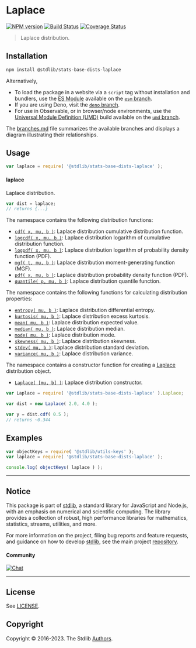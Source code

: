 <!--

@license Apache-2.0

Copyright (c) 2018 The Stdlib Authors.

Licensed under the Apache License, Version 2.0 (the "License");
you may not use this file except in compliance with the License.
You may obtain a copy of the License at

   http://www.apache.org/licenses/LICENSE-2.0

Unless required by applicable law or agreed to in writing, software
distributed under the License is distributed on an "AS IS" BASIS,
WITHOUT WARRANTIES OR CONDITIONS OF ANY KIND, either express or implied.
See the License for the specific language governing permissions and
limitations under the License.

-->

# Laplace

[![NPM version][npm-image]][npm-url] [![Build Status][test-image]][test-url] [![Coverage Status][coverage-image]][coverage-url] <!-- [![dependencies][dependencies-image]][dependencies-url] -->

> Laplace distribution.

<section class="installation">

## Installation

```bash
npm install @stdlib/stats-base-dists-laplace
```

Alternatively,

-   To load the package in a website via a `script` tag without installation and bundlers, use the [ES Module][es-module] available on the [`esm` branch][esm-url].
-   If you are using Deno, visit the [`deno` branch][deno-url].
-   For use in Observable, or in browser/node environments, use the [Universal Module Definition (UMD)][umd] build available on the [`umd` branch][umd-url].

The [branches.md][branches-url] file summarizes the available branches and displays a diagram illustrating their relationships.

</section>

<section class="usage">

## Usage

```javascript
var laplace = require( '@stdlib/stats-base-dists-laplace' );
```

#### laplace

Laplace distribution.

```javascript
var dist = laplace;
// returns {...}
```

The namespace contains the following distribution functions:

<!-- <toc pattern="*+(cdf|pdf|mgf|quantile)*"> -->

<div class="namespace-toc">

-   <span class="signature">[`cdf( x, mu, b )`][@stdlib/stats/base/dists/laplace/cdf]</span><span class="delimiter">: </span><span class="description">Laplace distribution cumulative distribution function.</span>
-   <span class="signature">[`logcdf( x, mu, b )`][@stdlib/stats/base/dists/laplace/logcdf]</span><span class="delimiter">: </span><span class="description">Laplace distribution logarithm of cumulative distribution function.</span>
-   <span class="signature">[`logpdf( x, mu, b )`][@stdlib/stats/base/dists/laplace/logpdf]</span><span class="delimiter">: </span><span class="description">Laplace distribution logarithm of probability density function (PDF).</span>
-   <span class="signature">[`mgf( t, mu, b )`][@stdlib/stats/base/dists/laplace/mgf]</span><span class="delimiter">: </span><span class="description">Laplace distribution moment-generating function (MGF).</span>
-   <span class="signature">[`pdf( x, mu, b )`][@stdlib/stats/base/dists/laplace/pdf]</span><span class="delimiter">: </span><span class="description">Laplace distribution probability density function (PDF).</span>
-   <span class="signature">[`quantile( p, mu, b )`][@stdlib/stats/base/dists/laplace/quantile]</span><span class="delimiter">: </span><span class="description">Laplace distribution quantile function.</span>

</div>

<!-- </toc> -->

The namespace contains the following functions for calculating distribution properties:

<!-- <toc pattern="*+(entropy|kurtosis|mean|median|mode|skewness|stdev|variance)*"> -->

<div class="namespace-toc">

-   <span class="signature">[`entropy( mu, b )`][@stdlib/stats/base/dists/laplace/entropy]</span><span class="delimiter">: </span><span class="description">Laplace distribution differential entropy.</span>
-   <span class="signature">[`kurtosis( mu, b )`][@stdlib/stats/base/dists/laplace/kurtosis]</span><span class="delimiter">: </span><span class="description">Laplace distribution excess kurtosis.</span>
-   <span class="signature">[`mean( mu, b )`][@stdlib/stats/base/dists/laplace/mean]</span><span class="delimiter">: </span><span class="description">Laplace distribution expected value.</span>
-   <span class="signature">[`median( mu, b )`][@stdlib/stats/base/dists/laplace/median]</span><span class="delimiter">: </span><span class="description">Laplace distribution median.</span>
-   <span class="signature">[`mode( mu, b )`][@stdlib/stats/base/dists/laplace/mode]</span><span class="delimiter">: </span><span class="description">Laplace distribution mode.</span>
-   <span class="signature">[`skewness( mu, b )`][@stdlib/stats/base/dists/laplace/skewness]</span><span class="delimiter">: </span><span class="description">Laplace distribution skewness.</span>
-   <span class="signature">[`stdev( mu, b )`][@stdlib/stats/base/dists/laplace/stdev]</span><span class="delimiter">: </span><span class="description">Laplace distribution standard deviation.</span>
-   <span class="signature">[`variance( mu, b )`][@stdlib/stats/base/dists/laplace/variance]</span><span class="delimiter">: </span><span class="description">Laplace distribution variance.</span>

</div>

<!-- </toc> -->

The namespace contains a constructor function for creating a [Laplace][laplace-distribution] distribution object.

<!-- <toc pattern="*ctor*"> -->

<div class="namespace-toc">

-   <span class="signature">[`Laplace( [mu, b] )`][@stdlib/stats/base/dists/laplace/ctor]</span><span class="delimiter">: </span><span class="description">Laplace distribution constructor.</span>

</div>

<!-- </toc> -->

```javascript
var Laplace = require( '@stdlib/stats-base-dists-laplace' ).Laplace;

var dist = new Laplace( 2.0, 4.0 );

var y = dist.cdf( 0.5 );
// returns ~0.344
```

</section>

<!-- /.usage -->

<section class="examples">

## Examples

<!-- TODO: better examples -->

<!-- eslint no-undef: "error" -->

```javascript
var objectKeys = require( '@stdlib/utils-keys' );
var laplace = require( '@stdlib/stats-base-dists-laplace' );

console.log( objectKeys( laplace ) );
```

</section>

<!-- /.examples -->

<!-- Section for related `stdlib` packages. Do not manually edit this section, as it is automatically populated. -->

<section class="related">

</section>

<!-- /.related -->

<!-- Section for all links. Make sure to keep an empty line after the `section` element and another before the `/section` close. -->


<section class="main-repo" >

* * *

## Notice

This package is part of [stdlib][stdlib], a standard library for JavaScript and Node.js, with an emphasis on numerical and scientific computing. The library provides a collection of robust, high performance libraries for mathematics, statistics, streams, utilities, and more.

For more information on the project, filing bug reports and feature requests, and guidance on how to develop [stdlib][stdlib], see the main project [repository][stdlib].

#### Community

[![Chat][chat-image]][chat-url]

---

## License

See [LICENSE][stdlib-license].


## Copyright

Copyright &copy; 2016-2023. The Stdlib [Authors][stdlib-authors].

</section>

<!-- /.stdlib -->

<!-- Section for all links. Make sure to keep an empty line after the `section` element and another before the `/section` close. -->

<section class="links">

[npm-image]: http://img.shields.io/npm/v/@stdlib/stats-base-dists-laplace.svg
[npm-url]: https://npmjs.org/package/@stdlib/stats-base-dists-laplace

[test-image]: https://github.com/stdlib-js/stats-base-dists-laplace/actions/workflows/test.yml/badge.svg?branch=main
[test-url]: https://github.com/stdlib-js/stats-base-dists-laplace/actions/workflows/test.yml?query=branch:main

[coverage-image]: https://img.shields.io/codecov/c/github/stdlib-js/stats-base-dists-laplace/main.svg
[coverage-url]: https://codecov.io/github/stdlib-js/stats-base-dists-laplace?branch=main

<!--

[dependencies-image]: https://img.shields.io/david/stdlib-js/stats-base-dists-laplace.svg
[dependencies-url]: https://david-dm.org/stdlib-js/stats-base-dists-laplace/main

-->

[chat-image]: https://img.shields.io/gitter/room/stdlib-js/stdlib.svg
[chat-url]: https://gitter.im/stdlib-js/stdlib/

[stdlib]: https://github.com/stdlib-js/stdlib

[stdlib-authors]: https://github.com/stdlib-js/stdlib/graphs/contributors

[umd]: https://github.com/umdjs/umd
[es-module]: https://developer.mozilla.org/en-US/docs/Web/JavaScript/Guide/Modules

[deno-url]: https://github.com/stdlib-js/stats-base-dists-laplace/tree/deno
[umd-url]: https://github.com/stdlib-js/stats-base-dists-laplace/tree/umd
[esm-url]: https://github.com/stdlib-js/stats-base-dists-laplace/tree/esm
[branches-url]: https://github.com/stdlib-js/stats-base-dists-laplace/blob/main/branches.md

[stdlib-license]: https://raw.githubusercontent.com/stdlib-js/stats-base-dists-laplace/main/LICENSE

[laplace-distribution]: https://en.wikipedia.org/wiki/Laplace_distribution

<!-- <toc-links> -->

[@stdlib/stats/base/dists/laplace/ctor]: https://github.com/stdlib-js/stats-base-dists-laplace-ctor

[@stdlib/stats/base/dists/laplace/entropy]: https://github.com/stdlib-js/stats-base-dists-laplace-entropy

[@stdlib/stats/base/dists/laplace/kurtosis]: https://github.com/stdlib-js/stats-base-dists-laplace-kurtosis

[@stdlib/stats/base/dists/laplace/mean]: https://github.com/stdlib-js/stats-base-dists-laplace-mean

[@stdlib/stats/base/dists/laplace/median]: https://github.com/stdlib-js/stats-base-dists-laplace-median

[@stdlib/stats/base/dists/laplace/mode]: https://github.com/stdlib-js/stats-base-dists-laplace-mode

[@stdlib/stats/base/dists/laplace/skewness]: https://github.com/stdlib-js/stats-base-dists-laplace-skewness

[@stdlib/stats/base/dists/laplace/stdev]: https://github.com/stdlib-js/stats-base-dists-laplace-stdev

[@stdlib/stats/base/dists/laplace/variance]: https://github.com/stdlib-js/stats-base-dists-laplace-variance

[@stdlib/stats/base/dists/laplace/cdf]: https://github.com/stdlib-js/stats-base-dists-laplace-cdf

[@stdlib/stats/base/dists/laplace/logcdf]: https://github.com/stdlib-js/stats-base-dists-laplace-logcdf

[@stdlib/stats/base/dists/laplace/logpdf]: https://github.com/stdlib-js/stats-base-dists-laplace-logpdf

[@stdlib/stats/base/dists/laplace/mgf]: https://github.com/stdlib-js/stats-base-dists-laplace-mgf

[@stdlib/stats/base/dists/laplace/pdf]: https://github.com/stdlib-js/stats-base-dists-laplace-pdf

[@stdlib/stats/base/dists/laplace/quantile]: https://github.com/stdlib-js/stats-base-dists-laplace-quantile

<!-- </toc-links> -->

</section>

<!-- /.links -->
